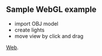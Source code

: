 ## Sample WebGL example

- import OBJ model
- create lights
- move view by click and drag

 [Web](https://tagea.github.io/webgl-import3d/).